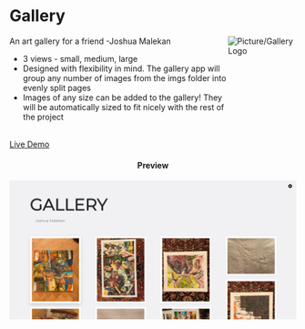 # Gallery

<img src="https://image.flaticon.com/icons/svg/105/105460.svg" align="right"
     alt="Picture/Gallery Logo" width="120" height="178">

An art gallery for a friend -Joshua Malekan

* 3 views - small, medium, large
* Designed with flexibility in mind. The gallery app will group any number of
  images from the imgs folder into evenly split pages 
* Images of any size can be added to the gallery! They will be automatically
  sized to fit nicely with the rest of the project
  
<br/>
<a href="http://mgfalzon.github.io/gallery">Live Demo</a>


<h4 align="center">Preview</h4>

<p align="center">
  <img src="./screenshot.PNG" alt="Homepage Image">
</p>
